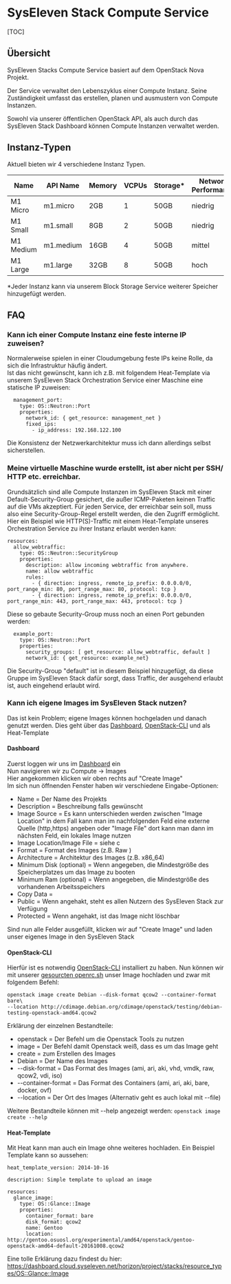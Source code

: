 # SysEleven Stack Compute Service

[TOC]

## Übersicht

SysEleven Stacks Compute Service basiert auf dem OpenStack Nova Projekt.

Der Service verwaltet den Lebenszyklus einer Compute Instanz. Seine Zuständigkeit umfasst das erstellen, planen und  ausmustern von Compute Instanzen.

Sowohl via unserer öffentlichen OpenStack API, als auch durch das SysEleven Stack Dashboard können Compute Instanzen verwaltet werden.

## Instanz-Typen

Aktuell bieten wir 4 verschiedene Instanz Typen.

Name      | API Name    | Memory | VCPUs | Storage* | Network Performance
----------|-------------|--------|-------|----------|--------------------
M1 Micro  |  m1.micro   | 2GB    | 1     | 50GB     | niedrig
M1 Small  |  m1.small   | 8GB    | 2     | 50GB     | niedrig
M1 Medium |  m1.medium  | 16GB   | 4     | 50GB     | mittel
M1 Large  |  m1.large   | 32GB   | 8     | 50GB     | hoch

*Jeder Instanz kann via unserem Block Storage Service weiterer Speicher hinzugefügt werden.

## FAQ

### Kann ich einer Compute Instanz eine feste interne IP zuweisen?

Normalerweise spielen in einer Cloudumgebung feste IPs keine Rolle, da sich die Infrastruktur häufig ändert. <br>
Ist das nicht gewünscht, kann ich z.B. mit folgendem Heat-Template via unserem SysEleven Stack Orchestration Service einer Maschine eine statische IP zuweisen:

``` 
  management_port:
    type: OS::Neutron::Port
    properties:
      network_id: { get_resource: management_net }
      fixed_ips:
        - ip_address: 192.168.122.100
```

Die Konsistenz der Netzwerkarchitektur muss ich dann allerdings selbst sicherstellen.

### Meine virtuelle Maschine wurde erstellt, ist aber nicht per SSH/ HTTP etc. erreichbar.

Grundsätzlich sind alle Compute Instanzen im SysEleven Stack mit einer Default-Security-Group gesichert, die außer ICMP-Paketen keinen Traffic auf die VMs akzeptiert. Für jeden Service, der erreichbar sein soll, muss also eine Security-Group-Regel erstellt werden, die den Zugriff ermöglicht. Hier ein Beispiel wie HTTP(S)-Traffic mit einem Heat-Template unseres Orchestration Service zu ihrer Instanz erlaubt werden kann:

```
resources:
  allow_webtraffic:
    type: OS::Neutron::SecurityGroup
    properties:
      description: allow incoming webtraffic from anywhere.
      name: allow webtraffic
      rules: 
        - { direction: ingress, remote_ip_prefix: 0.0.0.0/0, port_range_min: 80, port_range_max: 80, protocol: tcp }
        - { direction: ingress, remote_ip_prefix: 0.0.0.0/0, port_range_min: 443, port_range_max: 443, protocol: tcp }
```

Diese so gebaute Security-Group muss noch an einen Port gebunden werden:

```
  example_port:
    type: OS::Neutron::Port
    properties:
      security_groups: [ get_resource: allow_webtraffic, default ]
      network_id: { get_resource: example_net}
```
Die Security-Group "default" ist in diesem Beispiel hinzugefügt, da diese Gruppe im SysEleven Stack dafür sorgt, dass Traffic, der ausgehend erlaubt ist, auch eingehend erlaubt wird.

### Kann ich eigene Images im SysEleven Stack nutzen?
Das ist kein Problem; eigene Images können hochgeladen und danach genutzt werden.
Dies geht über das [Dashboard](https://dashboard.cloud.syseleven.net/horizon/project/), [OpenStack-CLI](http://docs.openstack.org/user-guide/common/cli-install-openstack-command-line-clients.html) und als Heat-Template

#### Dashboard
Zuerst loggen wir uns im [Dashboard](https://dashboard.cloud.syseleven.net/horizon/project/) ein <br>
Nun navigieren wir zu Compute -> Images <br>
Hier angekommen klicken wir oben rechts auf "Create Image"<br>
Im sich nun öffnenden Fenster haben wir verschiedene Eingabe-Optionen: <br>

 *  Name = Der Name des Projekts
 *  Description = Beschreibung falls gewünscht
 *  Image Source = Es kann unterschieden werden zwischen "Image Location" in dem Fall kann man im nachfolgenden Feld eine externe Quelle (http,https) angeben oder "Image File" dort kann man dann im nächsten Feld, ein lokales Image nutzen
 *  Image Location/Image File = siehe c
 *  Format = Format des Images (z.B. Raw )
 *  Architecture = Architektur des Images (z.B. x86_64)
 *  Minimum Disk (optional) = Wenn angegeben, die Mindestgröße des Speicherplatzes um das Image zu booten
 *  Minimum Ram (optional) = Wenn angegeben, die Mindestgröße des vorhandenen Arbeitsspeichers 
 *  Copy Data =
 *  Public = Wenn angehakt, steht es allen Nutzern des SysEleven Stack zur Verfügung 
 *  Protected = Wenn angehakt, ist das Image nicht löschbar 

 
Sind nun alle Felder ausgefüllt, klicken wir auf "Create Image" und laden unser eigenes Image in den SysEleven Stack
 
#### OpenStack-CLI
Hierfür ist es notwendig [OpenStack-CLI](http://docs.openstack.org/user-guide/common/cli-install-openstack-command-line-clients.html) installiert zu haben.
Nun können wir mit unserer [gesourcten openrc.sh](https://doc.syselevenstack.com/tutorials/02-kickstart/#zugriff-auf-die-syseleven-stack-api) unser Image hochladen und zwar mit folgendem Befehl:
```
openstack image create Debian --disk-format qcow2 --container-format bare\  
--location http://cdimage.debian.org/cdimage/openstack/testing/debian-testing-openstack-amd64.qcow2   
```
Erklärung der einzelnen Bestandteile:

 * openstack = Der Befehl um die Openstack Tools zu nutzen
 * image = Der Befehl damit Openstack weiß, dass es um das Image geht
 * create = zum Erstellen des Images
 * Debian = Der Name des Images
 * --disk-format = Das Format des Images (ami, ari, aki, vhd, vmdk, raw, qcow2, vdi, iso)
 * --container-format = Das Format des Containers (ami, ari, aki, bare, docker, ovf)
 * --location = Der Ort des Images (Alternativ geht es auch lokal mit --file)
 
Weitere Bestandteile können mit --help angezeigt werden:
`
openstack image create --help
`
#### Heat-Template
Mit Heat kann man auch ein Image ohne weiteres hochladen. 
Ein Beispiel Template kann so aussehen:
```
heat_template_version: 2014-10-16

description: Simple template to upload an image

resources:
  glance_image:
    type: OS::Glance::Image
    properties:
      container_format: bare
      disk_format: qcow2
      name: Gentoo
      location: http://gentoo.osuosl.org/experimental/amd64/openstack/gentoo-openstack-amd64-default-20161008.qcow2
```
Eine tolle Erklärung dazu findest du hier:
https://dashboard.cloud.syseleven.net/horizon/project/stacks/resource_types/OS::Glance::Image
